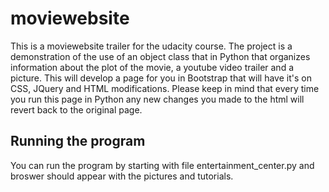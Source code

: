 # moviewebsite
This is a moviewebsite trailer for the udacity course.  The project is a demonstration of the use of an object class that in Python that organizes information about the plot of the movie, a youtube video trailer and a picture.  This will develop a page for you in Bootstrap that will have it's on CSS, JQuery and HTML modifications.  Please keep in mind that every time you run this page in Python any new changes you made to the html will revert back to the original page.

## Running the program

You can run the program by starting with file entertainment_center.py and broswer should appear with the pictures and tutorials. 
